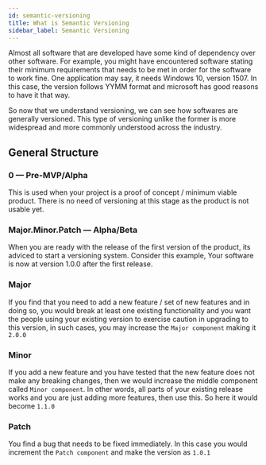 ```yaml
---
id: semantic-versioning
title: What is Semantic Versioning
sidebar_label: Semantic Versioning
---
```


Almost all software that are developed have some kind of dependency over other software. For example, you might have encountered software stating their minimum requirements that needs to be met in order for the software to work fine. One application may say, it needs Windows 10, version 1507. In this case, the version follows YYMM format and microsoft has good reasons to have it that way.

So now that we understand versioning, we can see how softwares are generally versioned. This type of versioning unlike the former is more widespread and more commonly understood across the industry.

## General Structure

### 0 — Pre-MVP/Alpha
This is used when your project is a proof of concept / minimum viable product. There is no need of versioning at this stage as the product is not usable yet.

### Major.Minor.Patch — Alpha/Beta
When you are ready with the release of the first version of the product, its adviced to start a versioning system.
Consider this example, Your software is now at version 1.0.0 after the first release.

### Major
If you find that you need to add a new feature / set of new features and in doing so, you would break at least one existing functionality and you want the people using your existing version to exercise caution in upgrading to this version, in such cases, you may increase the `Major component` making it `2.0.0`

### Minor
If you add a new feature and you have tested that the new feature does not make any breaking changes, then we would increase the middle component called `Minor component`. In other words, all parts of your existing release works and you are just adding more features, then use this. So here it would become `1.1.0`

### Patch
You find a bug that needs to be fixed immediately. In this case you would increment the `Patch component` and make the version as `1.0.1`
